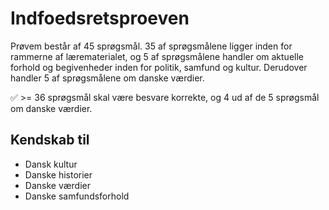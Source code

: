 # Indfoedsretsproeven

Prøvem består af 45 sprøgsmål.
35 af sprøgsmålene ligger inden for rammerne af lærematerialet,
og 5 af sprøgsmålene handler om aktuelle forhold og begivenheder inden for politik, samfund og kultur.
Derudover handler 5 af sprøgsmålene om danske værdier.

✅ >= 36 sprøgsmål skal være besvare korrekte, og 4 ud af de 5 sprøgsmål om danske værdier.

## Kendskab til

- Dansk kultur
- Danske historier
- Danske værdier
- Danske samfundsforhold
